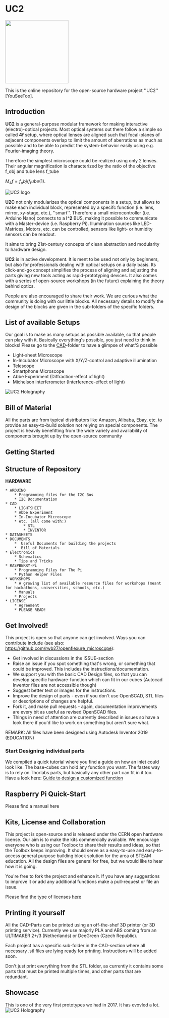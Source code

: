 # UC2

<img src="https://github.com/bionanoimaging/UC2-GIT/blob/master/IMAGES/UC2_Logo.png" width="200">


This is the online repository for the open-source hardware project ''UC2'' [YouSeeToo]. 

## Introduction

**UC2** is a general-purpose modular framework for making interactive (electro)-optical projects. Most optical systems out there follow a simple so called **4f** setup, where optical lenses are aligned such that focal-planes of adjacent components overlap to limit the amount of aberrations as much as possible and to be able to predict the system-behavior easily using e.g. Fourier-imaging theory. 

Therefore the simplest microscope could be realized using only 2 lenses. Their angular magnification is characterized by the ratio of the objective f_obj and tube lens f_tube

$M_4f=  f_obj/f_tube 	(1)$.<!---->

![UC2 logo](./IMAGES/UC2_simplemicroscope.png)

**U2C** not only modularizes the optical components in a setup, but allows to make each individual block, represented by a specifc function (i.e. lens, mirror, xy-stage, etc.), ''smart''. Therefore a small microcontroller (i.e. Arduino Nano) connects to a **I^2** BUS, making it possible to communicate with a Master-device (i.e. Raspberry Pi). Illumination sources like LED-Matrices, Motors, etc. can be controlled, sensors like light- or humidity sensors can be readout. 

It aims to bring 21st-century concepts of clean abstraction and modularity to hardware design.

**UC2** is in active development. It is ment to be used not only by beginners, but also for professionals dealing with optical setups on a daily basis. Its click-and-go concept simplifies the process of aligning and adjusting the parts giving new tools acting as rapid-prototyping devices. It also comes with a series of open-source workshops (in the future) explaining the theory behind optics. 

People are also encouraged to share their work. We are curious what the community is doing with our little blocks. All necessary details to modify the design of the blocks are given in the sub-folders of the specific folders. 


## List of available Setups

Our goal is to make as many setups as possible available, so that people can play with it. Basically everything's possible, you just need to think in blocks! Please go to the [CAD](./CAD/Readme.md)-folder to have a glimpse of what'S possible

* Light-sheet Microscope
* In-Incubator Microscope with X/Y/Z-control and adaptive illumination 
* Telescope
* Smartphone Microscope
* Abbe Experiment (Diffraction-effect of light)
* Michelson interferometer (Interference-effect of light)

![UC2 Holography](./IMAGES/UC2_Holography.png)

## Bill of Material

All the parts are from typical distributors like Amazon, Alibaba, Ebay, etc. to provide an easy-to-build solution not relying on special components. The project is heavily benefitting from the wide variety and availability of components brought up by the open-source community 

## Getting Started

## Structure of Repository
**HARDWARE**
	
	* ARDUINO
		* Programming files for the I2C Bus 
		* I2C Documentation 
	* CAD
		* LIGHTSHEET
		* Abbe Experiment
		* In-Incubator Microscope
		* etc. (all come with:)
			* STL
			* INVENTOR
	* DATASHEETS
	* DOCUMENTS
		*  Useful Documents for building the projects
		*  Bill of Materials 
	* Electronics
		* Schematics 
		* Tips and Tricks
	* RASPBERRY-Pi
		* Programming Files for The Pi
		* Python Helper Files
	* WORKSHOPS
		* A growing list of available resource files for workshops (meant for hackathons, universities, schools, etc.) 
		* Manuals
		* Projects 
	* LICENSE
		* Agreement
		* PLEASE READ!

## Get Involved!
This project is open so that anyone can get involved. Ways you can contribute include (see also: https://github.com/rwb27/openflexure_microscope):

* Get involved in discussions in the ISSUE-section
* Raise an issue if you spot something that's wrong, or something that could be improved. This includes the instructions/documentation.
* We support you with the basic CAD Design files, so that you can develop specific hardware-function which can fit in our cubes (Autocad Inventor files are not accessible though) 
* Suggest better text or images for the instructions.
* Improve the design of parts - even if you don't use OpenSCAD, STL files or descriptions of changes are helpful.
* Fork it, and make pull requests - again, documentation improvements are every bit as useful as revised OpenSCAD files.
* Things in need of attention are currently described in issues so have a look there if you'd like to work on something but aren't sure what.


REMARK: All files have been designed using Autodesk Inventor 2019 (EDUCATION)
### Start Designing individual parts 
We compiled a quick tutorial where you find a guide on how an inlet could look like. The base-cubes can hold any function you want. The fastes way is to rely on Thorlabs parts, but basically any other part can fit in it too. Have a look here:
[Guide to design a customized function](./DOCUMENTS/Basic_Design_Cube_Inlet_Function_v0.pdf)

## Raspberry Pi Quick-Start 
Please find a manual here

## Kits, License and Collaboration
This project is open-source and is released under the CERN open hardware license. Our aim is to make the kits commercially available. 
We encourage everyone who is using our Toolbox to share their results and ideas, so that the Toolbox keeps improving. It should serve as a easy-to-use and easy-to-access general purpose building block solution for the area of STEAM education. All the design files are general for free, but we would like to hear how it is going. 

You're free to fork the project and enhance it. If you have any suggestions to improve it or add any additional functions make a pull-request or file an issue. 

Please find the type of licenses [here](./License.md)


## Printing it yourself
All the CAD-Parts can be printed using an off-the-shef 3D printer (or 3D printing service). Currently we use majorly PLA and ABS coming from an ULTIMAKER 2+/3 (Netherlands) or DeeGreen (Czech Republic). 

Each project has a specific sub-folder in the CAD-section where all necessary .stl files are lying ready for printing. Instructions will be added soon. 

Don't just print everything from the STL folder, as currently it contains some parts that must be printed multiple times, and other parts that are redundant. 

## Showcase
This is one of the very first prototypes we had in 2017. It has evovled a lot.
![UC2 Holography](./IMAGES/UC2_firststep.JPG)

